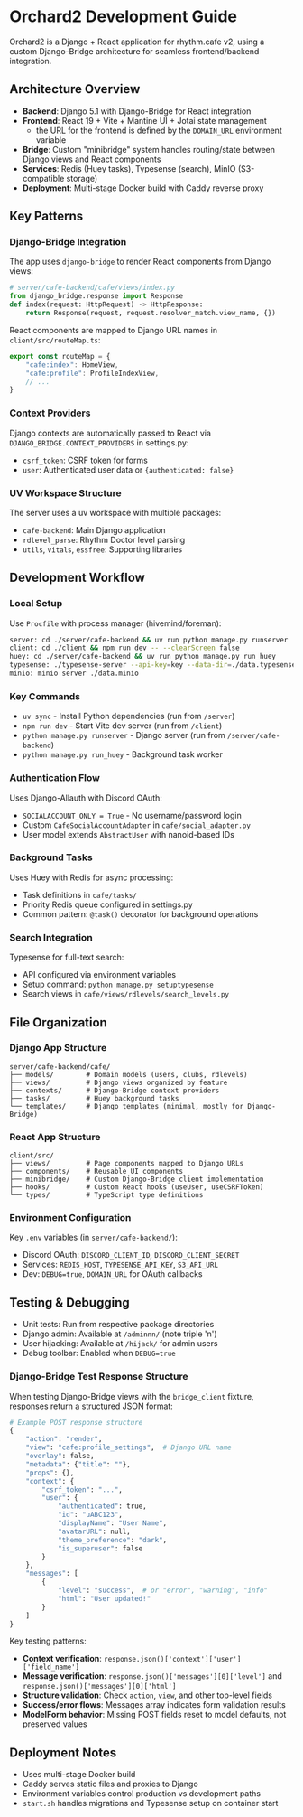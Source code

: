 # Orchard2 Development Guide

Orchard2 is a Django + React application for rhythm.cafe v2, using a custom Django-Bridge architecture for seamless frontend/backend integration.

## Architecture Overview

- **Backend**: Django 5.1 with Django-Bridge for React integration
- **Frontend**: React 19 + Vite + Mantine UI + Jotai state management
  - the URL for the frontend is defined by the `DOMAIN_URL` environment variable 
- **Bridge**: Custom "minibridge" system handles routing/state between Django views and React components
- **Services**: Redis (Huey tasks), Typesense (search), MinIO (S3-compatible storage)
- **Deployment**: Multi-stage Docker build with Caddy reverse proxy

## Key Patterns

### Django-Bridge Integration
The app uses `django-bridge` to render React components from Django views:
```python
# server/cafe-backend/cafe/views/index.py
from django_bridge.response import Response
def index(request: HttpRequest) -> HttpResponse:
    return Response(request, request.resolver_match.view_name, {})
```

React components are mapped to Django URL names in `client/src/routeMap.ts`:
```typescript
export const routeMap = {
    "cafe:index": HomeView,
    "cafe:profile": ProfileIndexView,
    // ...
}
```

### Context Providers
Django contexts are automatically passed to React via `DJANGO_BRIDGE.CONTEXT_PROVIDERS` in settings.py:
- `csrf_token`: CSRF token for forms
- `user`: Authenticated user data or `{authenticated: false}`

### UV Workspace Structure
The server uses a uv workspace with multiple packages:
- `cafe-backend`: Main Django application
- `rdlevel_parse`: Rhythm Doctor level parsing
- `utils`, `vitals`, `essfree`: Supporting libraries

## Development Workflow

### Local Setup
Use `Procfile` with process manager (hivemind/foreman):
```bash
server: cd ./server/cafe-backend && uv run python manage.py runserver
client: cd ./client && npm run dev -- --clearScreen false
huey: cd ./server/cafe-backend && uv run python manage.py run_huey
typesense: ./typesense-server --api-key=key --data-dir=./data.typesense
minio: minio server ./data.minio
```

### Key Commands
- `uv sync` - Install Python dependencies (run from `/server`)
- `npm run dev` - Start Vite dev server (run from `/client`)
- `python manage.py runserver` - Django server (run from `/server/cafe-backend`)
- `python manage.py run_huey` - Background task worker

### Authentication Flow
Uses Django-Allauth with Discord OAuth:
- `SOCIALACCOUNT_ONLY = True` - No username/password login
- Custom `CafeSocialAccountAdapter` in `cafe/social_adapter.py`
- User model extends `AbstractUser` with nanoid-based IDs

### Background Tasks
Uses Huey with Redis for async processing:
- Task definitions in `cafe/tasks/`
- Priority Redis queue configured in settings.py
- Common pattern: `@task()` decorator for background operations

### Search Integration
Typesense for full-text search:
- API configured via environment variables
- Setup command: `python manage.py setuptypesense`
- Search views in `cafe/views/rdlevels/search_levels.py`

## File Organization

### Django App Structure
```
server/cafe-backend/cafe/
├── models/        # Domain models (users, clubs, rdlevels)
├── views/         # Django views organized by feature
├── contexts/      # Django-Bridge context providers
├── tasks/         # Huey background tasks
└── templates/     # Django templates (minimal, mostly for Django-Bridge)
```

### React App Structure  
```
client/src/
├── views/         # Page components mapped to Django URLs
├── components/    # Reusable UI components
├── minibridge/    # Custom Django-Bridge client implementation
├── hooks/         # Custom React hooks (useUser, useCSRFToken)
└── types/         # TypeScript type definitions
```

### Environment Configuration
Key `.env` variables (in `server/cafe-backend/`):
- Discord OAuth: `DISCORD_CLIENT_ID`, `DISCORD_CLIENT_SECRET`  
- Services: `REDIS_HOST`, `TYPESENSE_API_KEY`, `S3_API_URL`
- Dev: `DEBUG=true`, `DOMAIN_URL` for OAuth callbacks

## Testing & Debugging

- Unit tests: Run from respective package directories
- Django admin: Available at `/adminnn/` (note triple 'n')
- User hijacking: Available at `/hijack/` for admin users
- Debug toolbar: Enabled when `DEBUG=true`

### Django-Bridge Test Response Structure
When testing Django-Bridge views with the `bridge_client` fixture, responses return a structured JSON format:

```python
# Example POST response structure
{
    "action": "render",
    "view": "cafe:profile_settings",  # Django URL name
    "overlay": false,
    "metadata": {"title": ""},
    "props": {},
    "context": {
        "csrf_token": "...",
        "user": {
            "authenticated": true,
            "id": "uABC123",
            "displayName": "User Name",
            "avatarURL": null,
            "theme_preference": "dark",
            "is_superuser": false
        }
    },
    "messages": [
        {
            "level": "success",  # or "error", "warning", "info"
            "html": "User updated!"
        }
    ]
}
```

Key testing patterns:
- **Context verification**: `response.json()['context']['user']['field_name']`
- **Message verification**: `response.json()['messages'][0]['level']` and `response.json()['messages'][0]['html']`
- **Structure validation**: Check `action`, `view`, and other top-level fields
- **Success/error flows**: Messages array indicates form validation results
- **ModelForm behavior**: Missing POST fields reset to model defaults, not preserved values

## Deployment Notes

- Uses multi-stage Docker build
- Caddy serves static files and proxies to Django
- Environment variables control production vs development paths
- `start.sh` handles migrations and Typesense setup on container start
